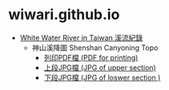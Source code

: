 # wiwari.github.io
* [White Water River in Taiwan 溪流紀錄](https://wiwari.github.io/canyoning-topo/)
  * 神山溪降圖 Shenshan Canyoning Topo
    * [列印PDF檔 (PDF for printing)](https://wiwari.github.io/canyoning-topo/release/20210419_%E7%A5%9E%E5%B1%B1%E5%85%A8%E6%AE%B5_Shenshan_REV035.pdf)
    * [上段JPG檔 (JPG of upper section)](https://wiwari.github.io/canyoning-topo/release/20210419_%E7%A5%9E%E5%B1%B1%E5%85%A8%E6%AE%B5_Shenshan_REV035-1.jpg)
    * [下段JPG檔 (JPG of loswer section )](https://wiwari.github.io/canyoning-topo/release/20210419_%E7%A5%9E%E5%B1%B1%E5%85%A8%E6%AE%B5_Shenshan_REV035-2.jpg)
